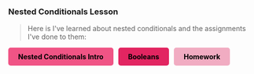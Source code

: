 ### Nested Conditionals Lesson

> Here is I've learned about nested conditionals and the assignments I've done to them:

<div style="display: flex; flex-wrap: wrap; gap: 10px;">
    <a href="{{site.baseurl}}/csse/lessons/introduction_to_nested_conditionals/" style="text-decoration: none;">
        <div style="background-color: #f05485; color: rgb(0, 0, 0); padding: 10px 20px; border-radius: 5px; font-weight: bold;">
            Nested Conditionals Intro
        </div>
    </a>
    <a href="{{site.baseurl}}/csse/lessons/nested_conditionals" style="text-decoration: none;">
        <div style="background-color: #e22561; color: rgb(0, 0, 0); padding: 10px 20px; border-radius: 5px; font-weight: bold;">
            Booleans
        </div>
    </a>
    <a href="{{site.baseurl}}/csse/lessons/nested_conditionalshw/" style="text-decoration: none;">
        <div style="background-color: #f1acc2; color: rgb(0, 0, 0); padding: 10px 20px; border-radius: 5px; font-weight: bold;">
            Homework
        </div>
    </a>
</div>
